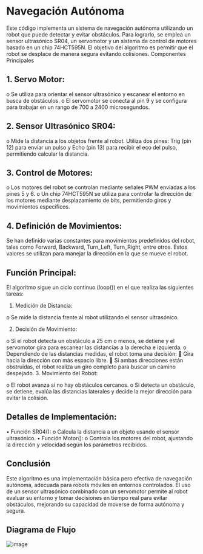 # Navegación Autónoma

Este código implementa un sistema de navegación autónoma utilizando un robot que puede detectar y evitar obstáculos. Para lograrlo, se emplea un sensor ultrasónico SR04, un servomotor y un sistema de control de motores basado en un chip 74HCT595N. El objetivo del algoritmo es permitir que el robot se desplace de manera segura evitando colisiones.
Componentes Principales

## 1.	Servo Motor:

o	Se utiliza para orientar el sensor ultrasónico y escanear el entorno en busca de obstáculos.
o	El servomotor se conecta al pin 9 y se configura para trabajar en un rango de 700 a 2400 microsegundos.

## 2.	Sensor Ultrasónico SR04:

o	Mide la distancia a los objetos frente al robot. Utiliza dos pines: Trig (pin 12) para enviar un pulso y Echo (pin 13) para recibir el eco del pulso, permitiendo calcular la distancia.

## 3.	Control de Motores:

o	Los motores del robot se controlan mediante señales PWM enviadas a los pines 5 y 6.
o	Un chip 74HCT595N se utiliza para controlar la dirección de los motores mediante desplazamiento de bits, permitiendo giros y movimientos específicos.

## 4.	Definición de Movimientos:
Se han definido varias constantes para movimientos predefinidos del robot, tales como Forward, Backward, Turn_Left, Turn_Right, entre otros. 
Estos valores se utilizan para manejar la dirección en la que se mueve el robot.

## Función Principal:

El algoritmo sigue un ciclo continuo (loop()) en el que realiza las siguientes tareas:

1.	Medición de Distancia:

o	Se mide la distancia frente al robot utilizando el sensor ultrasónico.

2.	Decisión de Movimiento:

o	Si el robot detecta un obstáculo a 25 cm o menos, se detiene y el servomotor gira para escanear las distancias a la derecha e izquierda.
o	Dependiendo de las distancias medidas, el robot toma una decisión:
	Gira hacia la dirección con más espacio libre.
	Si ambas direcciones están obstruidas, el robot realiza un giro completo para buscar un camino despejado.
3.	Movimiento del Robot:

o	El robot avanza si no hay obstáculos cercanos.
o	Si detecta un obstáculo, se detiene, evalúa las distancias laterales y decide la mejor dirección para evitar la colisión.
 
## Detalles de Implementación:

•	Función SR04():
o	Calcula la distancia a un objeto usando el sensor ultrasónico.
•	Función Motor():
o	Controla los motores del robot, ajustando la dirección y velocidad según los parámetros recibidos.

## Conclusión
Este algoritmo es una implementación básica pero efectiva de navegación autónoma, adecuada para robots móviles en entornos controlados.
El uso de un sensor ultrasónico combinado con un servomotor permite al robot evaluar su entorno y tomar decisiones en tiempo real para evitar obstáculos, mejorando su capacidad de moverse de forma autónoma y segura.

## Diagrama de Flujo

![image](https://github.com/user-attachments/assets/3f3b53a3-437f-4546-a4b6-f4f9dfe7a89a)

